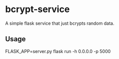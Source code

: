 # bcrypt-service

A simple flask service that just bcrypts random data.

## Usage

FLASK_APP=server.py flask run -h 0.0.0.0 -p 5000
